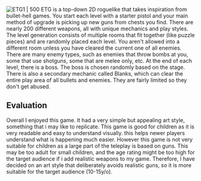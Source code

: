 ![ETG1 | 500](https://image.api.playstation.com/cdn/EP3643/CUSA01659_00/FREE_CONTENTQf002cX17cyW0C8G6C2b/enter_the_gungeon_02.jpg)
ETG is a top-down 2D roguelike that takes inspiration from bullet-hell games.
You start each level with a starter pistol and your main method of upgrade is picking up new guns from chests you find. There are nearly 200 different weapons, all with unique mechanics and play styles.
The level generation consists of multiple rooms that fit together (like puzzle pieces) and are randomly placed each level. You aren't allowed into a different room unless you have cleared the current one of all enemies.
There are many enemy types, such as enemies that throw bombs at you, some that use shotguns, some that are melee only, etc.
At the end of each level, there is a boss. The boss is chosen randomly based on the stage.
There is also a secondary mechanic called Blanks, which can clear the entire play area of all bullets and enemies. They are fairly limited so they don't get abused.
## Evaluation
Overall I enjoyed this game. It had a very simple but appealing art style, something that i may like to replicate. This game is good for children as it is very readable and easy to understand visually. this helps newer players understand what is happening much easier.
However this game is not very suitable for children as a large part of the teleplay is based on guns. This may be too adult for small children, and the age rating might be too high for the target audience if i add realistic weapons to my game. Therefore, I have decided on an art style that deliberately avoids realistic guns, so it is more suitable for the target audience (10-15y/o).